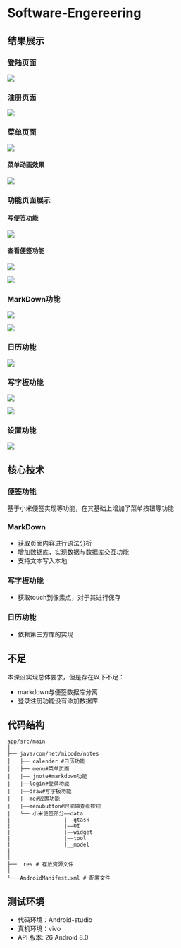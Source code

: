 # Software-Engereering


## 结果展示

### 登陆页面

![](./images/r1.png)

### 注册页面

![](./images/r2.png)

### 菜单页面

![](./images/r3.png)

#### 菜单动画效果
![](./images/r4.png)

### 功能页面展示

#### 写便签功能

![](./images/r14.png)

#### 查看便签功能

![](./images/r5.png)

![](./images/r6.png)

### MarkDown功能

![](./images/r10.png)

![](./images/r12.png)

### 日历功能

![](./images/r7.png)

### 写字板功能

![](./images/r8.png)

![](./images/r15.png)

### 设置功能

![](./images/r9.png)

## 核心技术

### 便签功能
基于小米便签实现等功能，在其基础上增加了菜单按钮等功能

### MarkDown
* 获取页面内容进行语法分析
* 增加数据库，实现数据与数据库交互功能
* 支持文本写入本地

### 写字板功能
* 获取touch到像素点，对于其进行保存

### 日历功能
* 依赖第三方库的实现


## 不足
本课设实现总体要求，但是存在以下不足：

* markdown与便签数据库分离
* 登录注册功能没有添加数据库

## 代码结构
```
app/src/main
│
├── java/com/net/micode/notes
│   ├── calender #日历功能
│   ├── menu#菜单页面
|   |—— jnote#markdown功能
|   |——login#登录功能
|   |——draw#写字板功能
|   |——me#设置功能
|   |——menubutton#时间轴查看按钮
│   └── 小米便签部分——data
|                 |——gtask
|                 |——UI
|                 |——widget
|                 |——tool
|                 |__model
|
│ 
├──  res # 存放资源文件
│
└── AndroidManifest.xml # 配置文件
```

## 测试环境

* 代码环境：Android-studio 
* 真机环境：vivo
* API 版本: 26 Android 8.0
